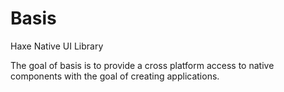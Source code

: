 Basis
=====

Haxe Native UI Library

The goal of basis is to provide a cross platform access to native components with the goal of creating applications.